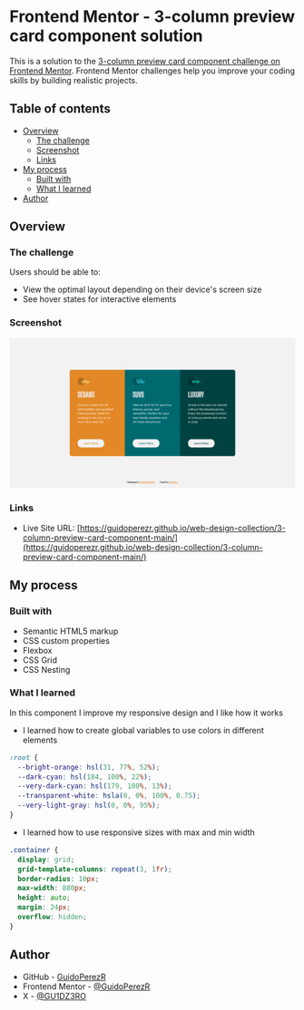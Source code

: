 # Frontend Mentor - 3-column preview card component solution

This is a solution to the [3-column preview card component challenge on Frontend Mentor](https://www.frontendmentor.io/challenges/3column-preview-card-component-pH92eAR2-). Frontend Mentor challenges help you improve your coding skills by building realistic projects.

## Table of contents

- [Overview](#overview)
  - [The challenge](#the-challenge)
  - [Screenshot](#screenshot)
  - [Links](#links)
- [My process](#my-process)
  - [Built with](#built-with)
  - [What I learned](#what-i-learned)
- [Author](#author)

## Overview

### The challenge

Users should be able to:

- View the optimal layout depending on their device's screen size
- See hover states for interactive elements

### Screenshot

![](./images/Preview.png)

### Links

- Live Site URL: [https://guidoperezr.github.io/web-design-collection/3-column-preview-card-component-main/](https://guidoperezr.github.io/web-design-collection/3-column-preview-card-component-main/)

## My process

### Built with

- Semantic HTML5 markup
- CSS custom properties
- Flexbox
- CSS Grid
- CSS Nesting

### What I learned

In this component I improve my responsive design and I like how it works

- I learned how to create global variables to use colors in different elements

```css
:root {
  --bright-orange: hsl(31, 77%, 52%);
  --dark-cyan: hsl(184, 100%, 22%);
  --very-dark-cyan: hsl(179, 100%, 13%);
  --transparent-white: hsla(0, 0%, 100%, 0.75);
  --very-light-gray: hsl(0, 0%, 95%);
}
```

- I learned how to use responsive sizes with max and min width

```css
.container {
  display: grid;
  grid-template-columns: repeat(3, 1fr);
  border-radius: 10px;
  max-width: 880px;
  height: auto;
  margin: 24px;
  overflow: hidden;
}
```

## Author

- GitHub - [GuidoPerezR](https://github.com/GuidoPerezR)
- Frontend Mentor - [@GuidoPerezR](https://www.frontendmentor.io/profile/GuidoPerezR)
- X - [@GU1DZ3RO](https://x.com/GU1DZ3RO)
